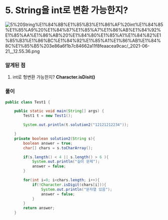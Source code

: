 # 5. String을 int로 변환 가능한지?

![5%20String%E1%84%8B%E1%85%B3%E1%86%AF%20int%E1%84%85%E1%85%A9%20%E1%84%87%E1%85%A7%E1%86%AB%E1%84%92%E1%85%AA%E1%86%AB%20%E1%84%80%E1%85%A1%E1%84%82%E1%85%B3%E1%86%BC%E1%84%92%E1%85%A1%E1%86%AB%E1%84%8C%E1%85%B5%203e86a6f1b7c84662a11f8feaacea9cac/_2021-06-21__12.55.36.png](5%20String%E1%84%8B%E1%85%B3%E1%86%AF%20int%E1%84%85%E1%85%A9%20%E1%84%87%E1%85%A7%E1%86%AB%E1%84%92%E1%85%AA%E1%86%AB%20%E1%84%80%E1%85%A1%E1%84%82%E1%85%B3%E1%86%BC%E1%84%92%E1%85%A1%E1%86%AB%E1%84%8C%E1%85%B5%203e86a6f1b7c84662a11f8feaacea9cac/_2021-06-21__12.55.36.png)

### 알게된 점

1. int로 형변환 가능한지?   **Character.isDisit()**

### 풀이

```java
public class Test1 {

    public static void main(String[] args) {
        Test1 t = new Test1();

        System.out.println(t.solution2("12121212234"));

    }
    private boolean solution2(String s){
        boolean answer = true;
        char[] chars = s.toCharArray();

        if(s.length() < 4 || s.length() > 6 ){
            System.out.println("길이 문제");
            answer = false;
        }

        for(int i=0; i<chars.length; i++){
            if(!Character.isDigit(chars[i])){
                System.out.println("문자열 있음");
                answer = false;
            }
        }
        return answer;
    }
```
